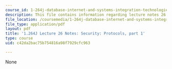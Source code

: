 ```yaml
---
course_id: 1-264j-database-internet-and-systems-integration-technologies-fall-2013
description: This file contains information regarding lecture notes 26.
file_location: /coursemedia/1-264j-database-internet-and-systems-integration-technologies-fall-2013/c42da2bac75b754816a98f7929cfc963_MIT1_264JF13_lect_26.pdf
file_type: application/pdf
layout: pdf
title: '1.264J Lecture 26 Notes: Security: Protocols, part 1'
type: course
uid: c42da2bac75b754816a98f7929cfc963

---
```

None